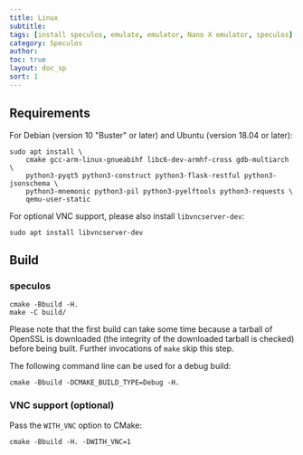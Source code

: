 ```yaml
---
title: Linux
subtitle:
tags: [install speculos, emulate, emulator, Nano X emulator, speculos]
category: Speculos
author:
toc: true
layout: doc_sp
sort: 1
---
```


## Requirements

For Debian (version 10 "Buster" or later) and Ubuntu (version 18.04 or later):

```shell
sudo apt install \
    cmake gcc-arm-linux-gnueabihf libc6-dev-armhf-cross gdb-multiarch \
    python3-pyqt5 python3-construct python3-flask-restful python3-jsonschema \
    python3-mnemonic python3-pil python3-pyelftools python3-requests \
    qemu-user-static
```

For optional VNC support, please also install `libvncserver-dev`:

```shell
sudo apt install libvncserver-dev
```

## Build

### speculos

```shell
cmake -Bbuild -H.
make -C build/
```

Please note that the first build can take some time because a tarball of OpenSSL
is downloaded (the integrity of the downloaded tarball is checked) before being
built. Further invocations of `make` skip this step.

The following command line can be used for a debug build:

```shell
cmake -Bbuild -DCMAKE_BUILD_TYPE=Debug -H.
```

### VNC support (optional)

Pass the `WITH_VNC` option to CMake:

```shell
cmake -Bbuild -H. -DWITH_VNC=1
```
